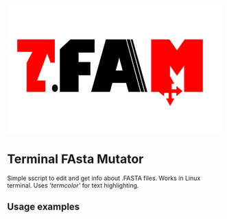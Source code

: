<img src="emblem.png"  width="500" height="300"></img>

# Terminal FAsta Mutator

Simple sscript to edit and get info about .FASTA files. Works in Linux terminal.
Uses <i>'termcolor'</i> for text highlighting.

## Usage examples

